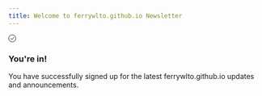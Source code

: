 ```yaml
---
title: Welcome to ferrywlto.github.io Newsletter 
---
```


<svg class="mt-20 w-24 h-24 text-green-600" xmlns="http://www.w3.org/2000/svg" width="15" height="15" viewBox="0 0 15 15"><path fill="none" stroke="currentColor" d="M4 7.5L7 10l4-5m-3.5 9.5a7 7 0 1 1 0-14a7 7 0 0 1 0 14Z"/></svg>

### You're in!

You have successfully signed up for the latest ferrywlto.github.io updates and announcements.